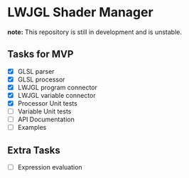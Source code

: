 # LWJGL Shader Manager

__note:__ This repository is still in development and is unstable.

## Tasks for MVP

- [x] GLSL parser
- [x] GLSL processor
- [x] LWJGL program connector
- [x] LWJGL variable connector
- [x] Processor Unit tests
- [ ] Variable Unit tests
- [ ] API Documentation
- [ ] Examples

## Extra Tasks

- [ ] Expression evaluation
